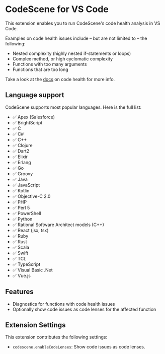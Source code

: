 # CodeScene for VS Code

This extension enables you to run CodeScene's code health analysis in VS Code.

Examples on code health issues include – but are not limited to – the following:

- Nested complexity (highly nested if-statements or loops)
- Complex method, or high cyclomatic complexity
- Functions with too many arguments
- Functions that are too long

Take a look at the [docs](https://codescene.io/docs/guides/technical/code-health.html) on code health for more info.

## Language support

CodeScene supports most popular languages. Here is the full list:

- ✅ Apex (Salesforce)
- ✅ BrightScript
- ✅ C
- ✅ C#
- ✅ C++
- ✅ Clojure
- ✅ Dart2
- ✅ Elixir
- ✅ Erlang
- ✅ Go
- ✅ Groovy
- ✅ Java
- ✅ JavaScript
- ✅ Kotlin
- ✅ Objective-C 2.0
- ✅ PHP
- ✅ Perl 5
- ✅ PowerShell
- ✅ Python
- ✅ Rational Software Architect models (C++)
- ✅ React (jsx, tsx)
- ✅ Ruby
- ✅ Rust
- ✅ Scala
- ✅ Swift
- ✅ TCL
- ✅ TypeScript
- ✅ Visual Basic .Net
- ✅ Vue.js

## Features

- Diagnostics for functions with code health issues
- Optionally show code issues as code lenses for the affected function

## Extension Settings

This extension contributes the following settings:

- `codescene.enableCodeLenses`: Show code issues as code lenses.
